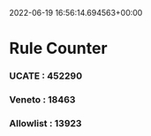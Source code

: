 2022-06-19 16:56:14.694563+00:00
# Rule Counter 
 ### UCATE : 452290

 ### Veneto : 18463

 ### Allowlist : 13923